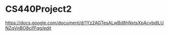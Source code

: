 # CS440Project2

https://docs.google.com/document/d/1Yz2AGTesALwBd8hNxtsXpAcybdlLUNZqVnBO8cifFqg/edit
